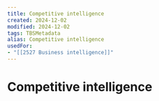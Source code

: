 ```yaml
---
title: Competitive intelligence
created: 2024-12-02
modified: 2024-12-02
tags: TBSMetadata
alias: Competitive intelligence
usedFor:
- "[[2527 Business intelligence]]"
---
```

# Competitive intelligence
